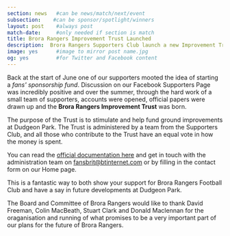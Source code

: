 ```yaml
---
section: news   #can be news/match/next/event
subsection:    #can be sponsor/spotlight/winners
layout: post    #always post
match-date:     #only needed if section is match
title: Brora Rangers Improvement Trust Launched
description:  Brora Rangers Supporters Club launch a new Improvement Trust making it easier than ever for supporters all over the world to contribute to, and have a say in, the development of the Club.
image: yes      #image to mirror post name.jpg
og: yes         #for Twitter and Facebook content
---
```

Back at the start of June one of our supporters mooted the idea of starting a *fans' sponsorship fund*. Discussion on our Facebook Supporters Page was incredibly positive and over the summer, through the hard work of a small team of supporters, accounts were opened, official papers were drawn up and the **Brora Rangers Improvement Trust** was born.

The purpose of the Trust is to stimulate and help fund ground improvements at Dudgeon Park. The Trust is administered by a team from the Supporters Club, and all those who contribute to the Trust have an equal vote in how the money is spent.

You can read the [official documentation here](/downloads/BRIT%20core%20principles.pdf) and get in touch with the administration team on [fansbrit@btinternet.com](mailto:fansbrit@btinternet.com) or by filling in the contact form on our Home page.

This is a fantastic way to both show your support for Brora Rangers Football Club and have a say in future developments at Dudgeon Park.

The Board and Committee of Brora Rangers would like to thank David Freeman, Colin MacBeath, Stuart Clark and Donald Maclennan for the oraganisation and running of what promises to be a very important part of our plans for the future of Brora Rangers.